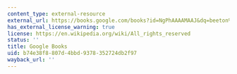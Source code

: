 ```yaml
---
content_type: external-resource
external_url: https://books.google.com/books?id=NgPhAAAAMAAJ&dq=beeton%20book%20of%20household%20management&pg=PP7#v=onepage&q&f=false
has_external_license_warning: true
license: https://en.wikipedia.org/wiki/All_rights_reserved
status: ''
title: Google Books
uid: b74e38f8-807d-4bbd-9378-352724db2f97
wayback_url: ''
---
```

